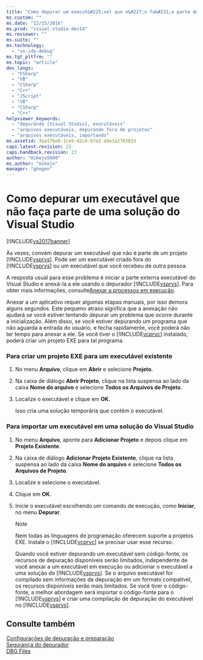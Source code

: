 ```yaml
---
title: "Como depurar um execut&#225;vel que n&#227;o fa&#231;a parte de uma solu&#231;&#227;o do Visual Studio | Microsoft Docs"
ms.custom: ""
ms.date: "12/15/2016"
ms.prod: "visual-studio-dev14"
ms.reviewer: ""
ms.suite: ""
ms.technology: 
  - "vs-ide-debug"
ms.tgt_pltfrm: ""
ms.topic: "article"
dev_langs: 
  - "FSharp"
  - "VB"
  - "CSharp"
  - "C++"
  - "JScript"
  - "VB"
  - "CSharp"
  - "C++"
helpviewer_keywords: 
  - "depurando [Visual Studio], executáveis"
  - "arquivos executáveis, depurando fora de projetos"
  - "arquivos executáveis, importando"
ms.assetid: 3ea176e8-1ce5-42c4-b7a2-abe3a2765033
caps.latest.revision: 23
caps.handback.revision: 23
author: "mikejo5000"
ms.author: "mikejo"
manager: "ghogen"
---
```

# Como depurar um execut&#225;vel que n&#227;o fa&#231;a parte de uma solu&#231;&#227;o do Visual Studio
[!INCLUDE[vs2017banner](../code-quality/includes/vs2017banner.md)]

Às vezes, convém depurar um executável que não é parte de um projeto [!INCLUDE[vsprvs](../code-quality/includes/vsprvs_md.md)].  Pode ser um executável criado fora do [!INCLUDE[vsprvs](../code-quality/includes/vsprvs_md.md)] ou um executável que você recebeu de outra pessoa.  
  
 A resposta usual para esse problema é iniciar a parte externa executável do Visual Studio e anexá\-la a ele usando o depurador [!INCLUDE[vsprvs](../code-quality/includes/vsprvs_md.md)].  Para obter mais informações, consulte[Anexar a processos em execução](../debugger/attach-to-running-processes-with-the-visual-studio-debugger.md).  
  
 Anexar a um aplicativo requer algumas etapas manuais, por isso demora alguns segundos.  Este pequeno atraso significa que a anexação não ajudará se você estiver tentando depurar um problema que ocorre durante a inicialização.  Além disso, se você estiver depurando um programa que não aguarda a entrada do usuário, e fecha rapidamente, você poderá não ter tempo para anexar a ele.  Se você tiver o [!INCLUDE[vcprvc](../debugger/includes/vcprvc_md.md)] instalado, poderá criar um projeto EXE para tal programa.  
  
### Para criar um projeto EXE para um executável existente  
  
1.  No menu **Arquivo**, clique em **Abrir** e selecione **Projeto**.  
  
2.  Na caixa de diálogo **Abrir Projeto**, clique na lista suspensa ao lado da caixa **Nome do arquivo** e selecione **Todos os Arquivos de Projeto**.  
  
3.  Localize o executável e clique em **OK**.  
  
     Isso cria uma solução temporária que contém o executável.  
  
### Para importar um executável em uma solução do Visual Studio  
  
1.  No menu **Arquivo**, aponte para **Adicionar Projeto** e depois clique em **Projeto Existente**.  
  
2.  Na caixa de diálogo **Adicionar Projeto Existente**, clique na lista suspensa ao lado da caixa **Nome do arquivo** e selecione **Todos os Arquivos de Projeto**.  
  
3.  Localize e selecione o executável.  
  
4.  Clique em **OK**.  
  
5.  Inicie o executável escolhendo um comando de execução, como **Iniciar**, no menu **Depurar**.  
  
    > [!NOTE]
    >  Nem todas as linguagens de programação oferecem suporte a projetos EXE.  Instale o [!INCLUDE[vcprvc](../debugger/includes/vcprvc_md.md)] se precisar usar esse recurso.  
  
     Quando você estiver depurando um executável sem código\-fonte, os recursos de depuração disponíveis serão limitados, independente de você anexar a um executável em execução ou adicionar o executável a uma solução do [!INCLUDE[vsprvs](../code-quality/includes/vsprvs_md.md)].  Se o arquivo executável for compilado sem informações de depuração em um formato compatível, os recursos disponíveis serão mais limitados.  Se você tiver o código\-fonte, a melhor abordagem será importar o código\-fonte para o [!INCLUDE[vsprvs](../code-quality/includes/vsprvs_md.md)] e criar uma compilação de depuração do executável no [!INCLUDE[vsprvs](../code-quality/includes/vsprvs_md.md)].  
  
## Consulte também  
 [Configurações de depuração e preparação](../debugger/debugger-settings-and-preparation.md)   
 [Segurança do depurador](../debugger/debugger-security.md)   
 [DBG Files](http://msdn.microsoft.com/pt-br/91e449e9-8b65-4123-960f-2107cd1f1cfd)